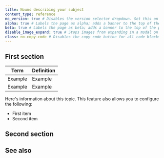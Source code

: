 ```yaml
---
title: Nouns describing your subject
content_type: reference
no_version: true # Disables the version selector dropdown. Set this on pages that belong to doc sets without versions like /konnect/.
alpha: true # Labels the page as alpha; adds a banner to the top of the page.
beta: true # Labels the page as beta; adds a banner to the top of the page.
disable_image_expand: true # Stops images from expanding in a modal on click. Sets it for the entire page.
class: no-copy-code # Disables the copy code button for all code blocks on the page.
---
```


<!-- Add an introduction paragraph here. Good introductions explain who this how-to guide is for and what this guide will help the user accomplish. -->
<!-- Reference material should not contain information about basic concepts. You can add links to explanation articles if needed. -->
<!-- See https://documentation.divio.com/reference/ for more info about how to write a reference article -->
<!-- See the following examples of reference documentation:
* https://docs.konghq.com/gateway/latest/plugin-development/file-structure/
* https://docs.konghq.com/gateway/latest/reference/configuration/
* https://docs.konghq.com/gateway/latest/glossary/
-->
<!-- Remove these comments once you are done writing -->

## First section <!-- Header optional if there's only one section in the article -->

<!-- Tables can be common in reference material. -->

| Term      | Definition |
| ----------- | ----------- |
|Example | Example |
|Example | Example |

<!-- You can also use bulleted lists and paragraphs to describe -->

Here's information about this topic. This feature also allows you to configure the following:

* First item
* Second item

## Second section <!-- Optional -->

<!-- Write more information about another element of your topic. -->
<!-- Keep adding headers and sections until you've completed your article.  -->

## See also <!-- Optional -->

<!-- List of tutorials or how-to guides that a user can visit to extend their learning from this reference article. -->